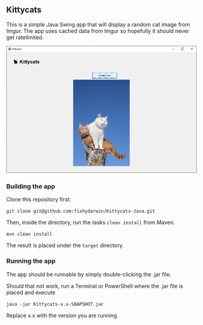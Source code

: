 ## Kittycats

This is a simple Java Swing app that will display a random cat image from Imgur.
The app uses cached data from Imgur so hopefully it should never get ratelimited.

![Windows Demo of App](https://raw.githubusercontent.com/fishydarwin/Kittycats-Java/master/__demo/demo_windows.png?token=GHSAT0AAAAAACEYEASKBYJYK55J53HMFP7OZFMK4JQ)

### Building the app

Clone this repository first:
```
git clone git@github.com:fishydarwin/Kittycats-Java.git
```

Then, inside the directory, run the tasks `clean install` from Maven.
```
mvn clean install
```

The result is placed under the `target` directory.

### Running the app

The app should be runnable by simply double-clicking the .jar file.

Should that not work, run a Terminal or PowerShell where the .jar file is placed and execute
```
java -jar Kittycats-x.x-SNAPSHOT.jar
```
Replace x.x with the version you are running.